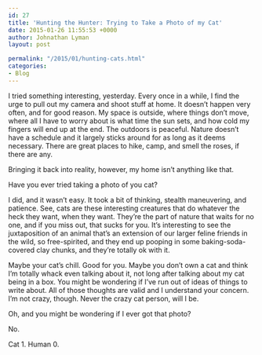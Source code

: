 ```yaml
---
id: 27
title: 'Hunting the Hunter: Trying to Take a Photo of my Cat'
date: 2015-01-26 11:55:53 +0000
author: Johnathan Lyman
layout: post

permalink: "/2015/01/hunting-cats.html"
categories:
- Blog
---
```

I tried something interesting, yesterday. Every once in a while, I find the urge to pull out my camera and shoot stuff at home. It doesn’t happen very often, and for good reason. My space is outside, where things don’t move, where all I have to worry about is what time the sun sets, and how cold my fingers will end up at the end. The outdoors is peaceful. Nature doesn’t have a schedule and it largely sticks around for as long as it deems necessary. There are great places to hike, camp, and smell the roses, if there are any.

Bringing it back into reality, however, my home isn’t anything like that.

Have you ever tried taking a photo of you cat?

I did, and it wasn’t easy. It took a bit of thinking, stealth maneuvering, and patience. See, cats are these interesting creatures that do whatever the heck they want, when they want. They’re the part of nature that waits for no one, and if you miss out, that sucks for you. It’s interesting to see the juxtaposition of an animal that’s an extension of our larger feline friends in the wild, so free-spirited, and they end up pooping in some baking-soda-covered clay chunks, and they’re totally ok with it.

Maybe your cat’s chill. Good for you. Maybe you don’t own a cat and think I’m totally whack even talking about it, not long after talking about my cat being in a box. You might be wondering if I’ve run out of ideas of things to write about. All of those thoughts are valid and I understand your concern. I’m not crazy, though. Never the crazy cat person, will I be.

Oh, and you might be wondering if I ever got that photo?

No.

Cat 1. Human 0.